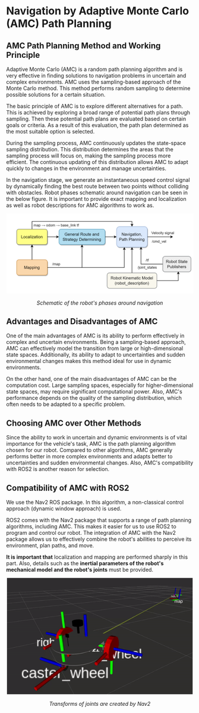 # Navigation by Adaptive Monte Carlo (AMC) Path Planning

## AMC Path Planning Method and Working Principle
Adaptive Monte Carlo (AMC) is a random path planning algorithm and is very effective in finding solutions to navigation problems in uncertain and complex environments. AMC uses the sampling-based approach of the Monte Carlo method. This method performs random sampling to determine possible solutions for a certain situation.

The basic principle of AMC is to explore different alternatives for a path. This is achieved by exploring a broad range of potential path plans through sampling. Then these potential path plans are evaluated based on certain goals or criteria. As a result of this evaluation, the path plan determined as the most suitable option is selected.

During the sampling process, AMC continuously updates the state-space sampling distribution. This distribution determines the areas that the sampling process will focus on, making the sampling process more efficient. The continuous updating of this distribution allows AMC to adapt quickly to changes in the environment and manage uncertainties.

In the navigation stage, we generate an instantaneous speed control signal by dynamically finding the best route between two points without colliding with obstacles. Robot phases schematic around navigation can be seen in the below figure. It is important to provide exact mapping and localization as well as robot descriptions for AMC algorithms to work as.

<p align="center">
    <img width="700" src="Images/nav-schematic.png" alt="Schematic of the robot's phases around navigation">
</p>
<p align="center"><em>Schematic of the robot's phases around navigation</em></p>



## Advantages and Disadvantages of AMC
One of the main advantages of AMC is its ability to perform effectively in complex and uncertain environments. Being a sampling-based approach, AMC can effectively model the transition from large or high-dimensional state spaces. Additionally, its ability to adapt to uncertainties and sudden environmental changes makes this method ideal for use in dynamic environments.

On the other hand, one of the main disadvantages of AMC can be the computation cost. Large sampling spaces, especially for higher-dimensional state spaces, may require significant computational power. Also, AMC's performance depends on the quality of the sampling distribution, which often needs to be adapted to a specific problem.

## Choosing AMC over Other Methods
Since the ability to work in uncertain and dynamic environments is of vital importance for the vehicle's task, AMC is the path planning algorithm chosen for our robot. Compared to other algorithms, AMC generally performs better in more complex environments and adapts better to uncertainties and sudden environmental changes. Also, AMC's compatibility with ROS2 is another reason for selection.

## Compatibility of AMC with ROS2
We use the Nav2 ROS package. In this algorithm, a non-classical control approach (dynamic window approach) is used.

ROS2 comes with the Nav2 package that supports a range of path planning algorithms, including AMC. This makes it easier for us to use ROS2 to program and control our robot. The integration of AMC with the Nav2 package allows us to effectively combine the robot's abilities to perceive its environment, plan paths, and move.

**It is important that** localization and mapping are performed sharply in this part. Also, details such as the **inertial parameters of the robot's mechanical model and the robot's joints** must be provided.

<p align="center">
    <img width="500" src="Images/robot-joints.gif" alt="Transforms of joints are created by Nav2">
</p>
<p align="center"><em>Transforms of joints are created by Nav2</em></p>



